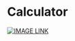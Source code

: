 # Calculator

<p>
  <a href="">
    <img src="images/portfolio2.png" alt="IMAGE LINK" /> 
  </a>
</p>
